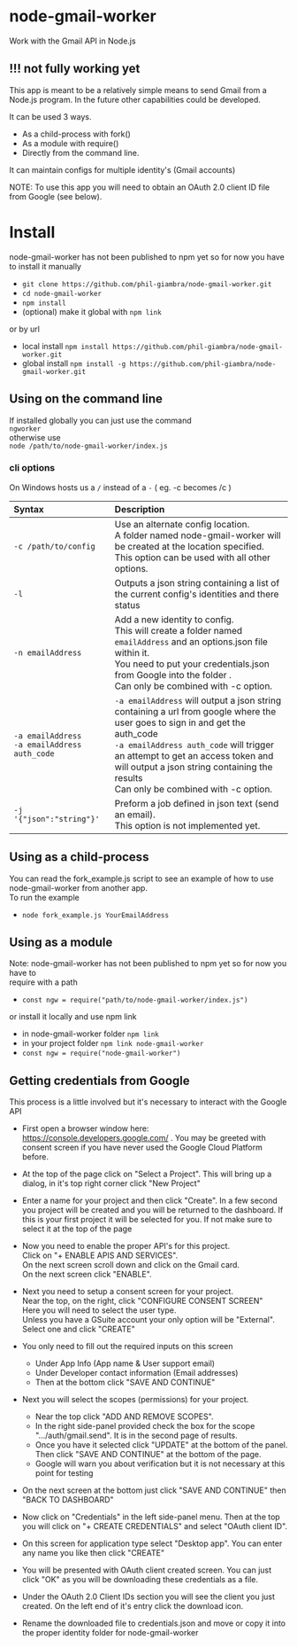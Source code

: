 # node-gmail-worker
Work with the Gmail API in Node.js
## !!! not fully working yet
This app is meant to be a relatively simple means to send  Gmail from a Node.js program.
In the future other capabilities could be developed.

It can be used 3 ways.
* As a child-process with fork()
* As a module with require()
* Directly from the command line.


It can maintain configs for multiple identity's (Gmail accounts)



NOTE: To use this app you will need to obtain an OAuth 2.0 client ID file from Google (see below).

# Install
node-gmail-worker has not been published to npm yet so for now you have to install it manually

* `git clone https://github.com/phil-giambra/node-gmail-worker.git`
* `cd node-gmail-worker`
* `npm install`
* (optional) make it global with `npm link`

or by url

* local install `npm install https://github.com/phil-giambra/node-gmail-worker.git`
* global install `npm install -g https://github.com/phil-giambra/node-gmail-worker.git`

## Using on the command line
If installed globally you can just use the command <br> `ngworker` <br>otherwise use <br>`node /path/to/node-gmail-worker/index.js`   
### cli options
On Windows hosts us a `/` instead of a `-` ( eg. -c becomes /c )

| Syntax               | Description
| :---                 | :----   
| `-c /path/to/config` | Use an alternate config location.<br> A folder named node-gmail-worker will be created at the location specified.<br> This option can be used with all other options.
| `-l `|  Outputs a json string containing a list of the current config's identities and there status         
| `-n emailAddress`      | Add a new identity to config. <br> This will create a folder named `emailAddress` and an options.json file within it.<br> You need to put your credentials.json from Google into the folder .<br>Can only be combined with -c option.
| `-a emailAddress`<br> `-a emailAddress auth_code`| `-a emailAddress` will output a json string containing a url from google where the user goes to sign in and get the auth_code<br>   `-a emailAddress auth_code` will trigger an attempt to get an access token and will output a json string containing the results<br>Can only be combined with -c option.
| `-j '{"json":"string"}'`| Preform a job defined in json text (send an email). <br> This option is not implemented yet.


## Using as a child-process
You can read the fork_example.js script to see an example of how to use node-gmail-worker from another app.<br> To run the example
* `node fork_example.js YourEmailAddress`

## Using as a module
Note: node-gmail-worker has not been published to npm yet so for now you have to <br>require with a path
* `const ngw = require("path/to/node-gmail-worker/index.js")`

or install it locally and use npm link
* in node-gmail-worker folder `npm link`
* in your project folder `npm link node-gmail-worker`
* `const ngw = require("node-gmail-worker")`


## Getting credentials from Google
This process is a little involved but it's necessary to interact with the Google API

* First open a browser window here: https://console.developers.google.com/ . You may be greeted with consent screen if you have never used the Google Cloud Platform before.

*  At the top of the page click on "Select a Project". This will bring up a dialog, in it's top right corner click "New Project"
* Enter a name for your project and then click "Create". In a few second you project will be created and you will be returned to the dashboard. If this is your first project it will be selected for you. If not make sure to select it at the top of the page  
*  Now you need to enable the proper API's for this project.<br> Click on "+ ENABLE APIS AND SERVICES".<br> On the next screen scroll down and click on the Gmail card. <br>On the next screen click "ENABLE".
* Next you need to setup a consent screen for your project. <br>Near the top, on the right, click "CONFIGURE CONSENT SCREEN" <br>
Here you will need to select the user type. <br>Unless you have a GSuite account your only option will be "External". <br>Select one and click "CREATE"

* You only need to fill out the required inputs on this screen
  * Under App Info (App name & User support email)
  * Under Developer contact information (Email addresses)
  * Then at the bottom click "SAVE AND CONTINUE"


* Next you will select the scopes (permissions) for your project.

  * Near the top click "ADD AND REMOVE SCOPES".
  * In the right side-panel provided check the box for the scope ".../auth/gmail.send". It is in the second page of results.
  * Once you have it selected click "UPDATE" at the bottom of the panel. Then click "SAVE AND CONTINUE" at the bottom of the page.
  * Google will warn you about verification but it is not necessary at this point for testing


* On the next screen at the bottom just click "SAVE AND CONTINUE" then "BACK TO DASHBOARD"


* Now click on "Credentials" in the left side-panel menu. Then at the top you will click on "+ CREATE CREDENTIALS" and select "OAuth client ID".

* On this screen for application type select "Desktop app". You can enter any name you like then click "CREATE"

* You will be presented with OAuth client created screen. You can just click "OK" as you will be downloading these credentials as a file.

* Under the OAuth 2.0 Client IDs section you will see the client you just created. On the left end of it's entry click the download icon.

* Rename the downloaded file to credentials.json and move or copy it into the proper identity folder for node-gmail-worker
